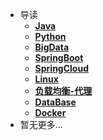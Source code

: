 * 导读
    * [**Java**](/study/Java/README)
    * [**Python**](/study/Python/README)
    * [**BigData**](/study/BigData/README.md)
    * [**SpringBoot**](/study/SpringBoot/README)
    * [**SpringCloud**](/study/SpringCloud/README)
    * [**Linux**](/study/Linux/README)
    * [**负载均衡-代理**](/study/负载均衡-代理/README)
    * [**DataBase**](/study/DataBase/README)
    * [**Docker**](/study/Docker/README)
* 暂无更多...

